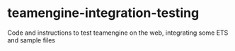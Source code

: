 # teamengine-integration-testing
Code and instructions to test teamengine on the web, integrating some ETS and sample files
